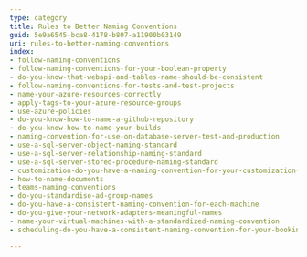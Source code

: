 ```yaml
---
type: category
title: Rules to Better Naming Conventions
guid: 5e9a6545-bca8-4178-b807-a11900b03149
uri: rules-to-better-naming-conventions
index:
- follow-naming-conventions
- follow-naming-conventions-for-your-boolean-property
- do-you-know-that-webapi-and-tables-name-should-be-consistent
- follow-naming-conventions-for-tests-and-test-projects
- name-your-azure-resources-correctly
- apply-tags-to-your-azure-resource-groups
- use-azure-policies
- do-you-know-how-to-name-a-github-repository
- do-you-know-how-to-name-your-builds
- naming-convention-for-use-on-database-server-test-and-production
- use-a-sql-server-object-naming-standard
- use-a-sql-server-relationship-naming-standard
- use-a-sql-server-stored-procedure-naming-standard
- customization-do-you-have-a-naming-convention-for-your-customization-back-up-crm-4-only
- how-to-name-documents
- teams-naming-conventions
- do-you-standardise-ad-group-names
- do-you-have-a-consistent-naming-convention-for-each-machine
- do-you-give-your-network-adapters-meaningful-names
- name-your-virtual-machines-with-a-standardized-naming-convention
- scheduling-do-you-have-a-consistent-naming-convention-for-your-bookings

---
```

